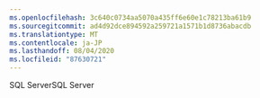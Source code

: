 ```yaml
---
ms.openlocfilehash: 3c640c0734aa5070a435ff6e60e1c78213ba61b9
ms.sourcegitcommit: ad4d92dce894592a259721a1571b1d8736abacdb
ms.translationtype: MT
ms.contentlocale: ja-JP
ms.lasthandoff: 08/04/2020
ms.locfileid: "87630721"
---
```

<span data-ttu-id="3b536-101">SQL Server</span><span class="sxs-lookup"><span data-stu-id="3b536-101">SQL Server</span></span>
